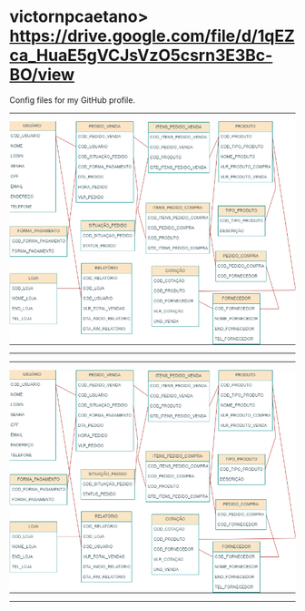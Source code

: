 # victornpcaetano> https://drive.google.com/file/d/1qEZca_HuaE5gVCJsVzO5csrn3E3Bc-BO/view
Config files for my GitHub profile.

-----

<div>
<img align="center" alt="Header" src="https://github.com/voraciousbird73870/bancodedados/blob/main/IMAGEM.png"/>
</div>

-----
-----

<div>
<img align="center" alt="Header" src="https://github.com/voraciousbird73870/bancodedados/blob/main/IMAGEM.png"/>
</div>

-----
